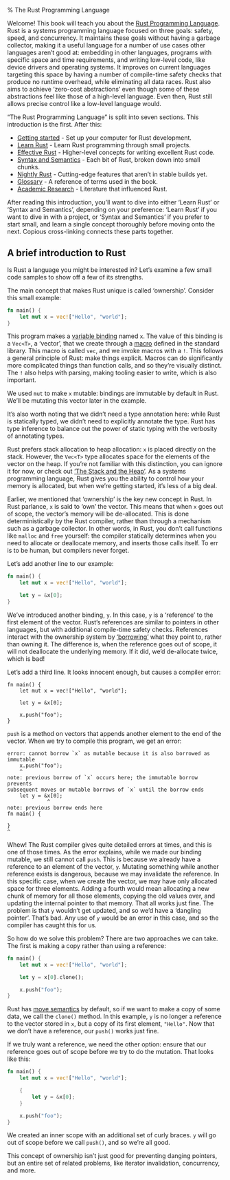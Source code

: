 % The Rust Programming Language

Welcome! This book will teach you about the [Rust Programming Language][rust].
Rust is a systems programming language focused on three goals: safety, speed,
and concurrency. It maintains these goals without having a garbage collector,
making it a useful language for a number of use cases other languages aren’t
good at: embedding in other languages, programs with specific space and time
requirements, and writing low-level code, like device drivers and operating
systems. It improves on current languages targeting this space by having a
number of compile-time safety checks that produce no runtime overhead, while
eliminating all data races. Rust also aims to achieve ‘zero-cost abstractions’
even though some of these abstractions feel like those of a high-level
language. Even then, Rust still allows precise control like a low-level
language would.

[rust]: http://rust-lang.org

“The Rust Programming Language” is split into seven sections. This introduction
is the first. After this:

* [Getting started][gs] - Set up your computer for Rust development.
* [Learn Rust][lr] - Learn Rust programming through small projects.
* [Effective Rust][er] - Higher-level concepts for writing excellent Rust code.
* [Syntax and Semantics][ss] - Each bit of Rust, broken down into small chunks.
* [Nightly Rust][nr] - Cutting-edge features that aren’t in stable builds yet.
* [Glossary][gl] - A reference of terms used in the book.
* [Academic Research][ar] - Literature that influenced Rust.

[gs]: getting-started.html
[lr]: learn-rust.html
[er]: effective-rust.html
[ss]: syntax-and-semantics.html
[nr]: nightly-rust.html
[gl]: glossary.html
[ar]: academic-research.html

After reading this introduction, you’ll want to dive into either ‘Learn Rust’
or ‘Syntax and Semantics’, depending on your preference: ‘Learn Rust’ if you
want to dive in with a project, or ‘Syntax and Semantics’ if you prefer to
start small, and learn a single concept thoroughly before moving onto the next.
Copious cross-linking connects these parts together.

## A brief introduction to Rust

Is Rust a language you might be interested in? Let’s examine a few small code
samples to show off a few of its strengths.

The main concept that makes Rust unique is called ‘ownership’. Consider this
small example:

```rust
fn main() {
    let mut x = vec!["Hello", "world"];
}
```

This program makes a [variable binding][var] named `x`. The value of this
binding is a `Vec<T>`, a ‘vector’, that we create through a [macro][macro]
defined in the standard library. This macro is called `vec`, and we invoke
macros with a `!`. This follows a general principle of Rust: make things
explicit. Macros can do significantly more complicated things than function
calls, and so they’re visually distinct. The `!` also helps with parsing,
making tooling easier to write, which is also important.

We used `mut` to make `x` mutable: bindings are immutable by default in Rust.
We’ll be mutating this vector later in the example.

It’s also worth noting that we didn’t need a type annotation here: while Rust
is statically typed, we didn’t need to explicitly annotate the type. Rust has
type inference to balance out the power of static typing with the verbosity of
annotating types.

Rust prefers stack allocation to heap allocation: `x` is placed directly on the
stack. However, the `Vec<T>` type allocates space for the elements of the
vector on the heap. If you’re not familiar with this distinction, you can
ignore it for now, or check out [‘The Stack and the Heap’][heap]. As a systems
programming language, Rust gives you the ability to control how your memory is
allocated, but when we’re getting started, it’s less of a big deal.

[var]: variable-bindings.html
[macro]: macros.html
[heap]: the-stack-and-the-heap.html

Earlier, we mentioned that ‘ownership’ is the key new concept in Rust. In Rust
parlance, `x` is said to ‘own’ the vector. This means that when `x` goes out of
scope, the vector’s memory will be de-allocated. This is done deterministically
by the Rust compiler, rather than through a mechanism such as a garbage
collector. In other words, in Rust, you don’t call functions like `malloc` and
`free` yourself: the compiler statically determines when you need to allocate
or deallocate memory, and inserts those calls itself. To err is to be human,
but compilers never forget.

Let’s add another line to our example:

```rust
fn main() {
    let mut x = vec!["Hello", "world"];

    let y = &x[0];
}
```

We’ve introduced another binding, `y`. In this case, `y` is a ‘reference’ to
the first element of the vector. Rust’s references are similar to pointers in
other languages, but with additional compile-time safety checks. References
interact with the ownership system by [‘borrowing’][borrowing] what they point
to, rather than owning it. The difference is, when the reference goes out of
scope, it will not deallocate the underlying memory. If it did, we’d
de-allocate twice, which is bad!

[borrowing]: references-and-borrowing.html

Let’s add a third line. It looks innocent enough, but causes a compiler error:

```rust,ignore
fn main() {
    let mut x = vec!["Hello", "world"];

    let y = &x[0];

    x.push("foo");
}
```

`push` is a method on vectors that appends another element to the end of the
vector. When we try to compile this program, we get an error:

```text
error: cannot borrow `x` as mutable because it is also borrowed as immutable
    x.push("foo");
    ^
note: previous borrow of `x` occurs here; the immutable borrow prevents
subsequent moves or mutable borrows of `x` until the borrow ends
    let y = &x[0];
             ^
note: previous borrow ends here
fn main() {

}
^
```

Whew! The Rust compiler gives quite detailed errors at times, and this is one
of those times. As the error explains, while we made our binding mutable, we
still cannot call `push`. This is because we already have a reference to an
element of the vector, `y`. Mutating something while another reference exists
is dangerous, because we may invalidate the reference. In this specific case,
when we create the vector, we may have only allocated space for three elements.
Adding a fourth would mean allocating a new chunk of memory for all those elements,
copying the old values over, and updating the internal pointer to that memory.
That all works just fine. The problem is that `y` wouldn’t get updated, and so
we’d have a ‘dangling pointer’. That’s bad. Any use of `y` would be an error in
this case, and so the compiler has caught this for us.

So how do we solve this problem? There are two approaches we can take. The first
is making a copy rather than using a reference:

```rust
fn main() {
    let mut x = vec!["Hello", "world"];

    let y = x[0].clone();

    x.push("foo");
}
```

Rust has [move semantics][move] by default, so if we want to make a copy of some
data, we call the `clone()` method. In this example, `y` is no longer a reference
to the vector stored in `x`, but a copy of its first element, `"Hello"`. Now
that we don’t have a reference, our `push()` works just fine.

[move]: move-semantics.html

If we truly want a reference, we need the other option: ensure that our reference
goes out of scope before we try to do the mutation. That looks like this:

```rust
fn main() {
    let mut x = vec!["Hello", "world"];

    {
        let y = &x[0];
    }

    x.push("foo");
}
```

We created an inner scope with an additional set of curly braces. `y` will go out of
scope before we call `push()`, and so we’re all good.

This concept of ownership isn’t just good for preventing danging pointers, but an
entire set of related problems, like iterator invalidation, concurrency, and more.
